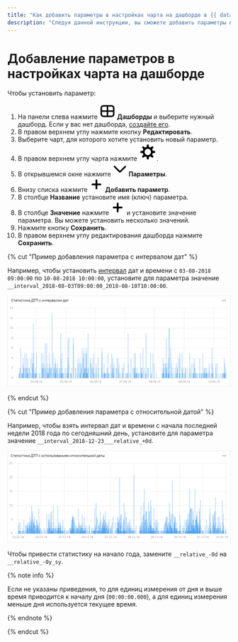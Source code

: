 ```yaml
---
title: "Как добавить параметры в настройках чарта на дашборде в {{ datalens-full-name }}"
description: "Следуя данной инструкции, вы сможете добавить параметры в настройках чарта на дашборде." 
---
```


# Добавление параметров в настройках чарта на дашборде

Чтобы установить параметр:


1. На панели слева нажмите ![image](../../../_assets/datalens/dashboard-0523.svg) **Дашборды** и выберите нужный дашборд. Если у вас нет дашборда, [создайте его](../dashboard/create.md).
1. В правом верхнем углу нажмите кнопку **Редактировать**.
1. Выберите чарт, для которого хотите установить новый параметр.
1. В правом верхнем углу чарта нажмите ![image](../../../_assets/settings.svg).
1. В открывшемся окне нажмите ![image](../../../_assets/datalens/angle-down.svg) **Параметры**.
1. Внизу списка нажмите ![image](../../../_assets/plus-sign.svg) **Добавить параметр**.
1. В столбце **Название** установите имя (ключ) параметра.
1. В столбце **Значение** нажмите ![image](../../../_assets/plus-sign.svg) и установите значение параметра. Вы можете установить несколько значений.
1. Нажмите кнопку **Сохранить**.
1. В правом верхнем углу редактирования дашборда нажмите **Сохранить**.

{% cut "Пример добавления параметра с интервалом дат" %}

Например, чтобы установить [интервал](../../dashboard/dashboard_parameters.md#interval) дат и времени с `03-08-2018 09:00:00` по `10-08-2018 10:00:00`, установите для параметра значение `__interval_2018-08-03T09:00:00_2018-08-10T10:00:00`.

![image](../../../_assets/datalens/parameters/date-interval-example.png)

{% endcut %}

{% cut "Пример добавления параметра с относительной датой" %}

Например, чтобы взять интервал дат и времени с начала последней недели 2018 года по сегодняшний день, установите для параметра значение `__interval_2018-12-23___relative_+0d`. 

![image](../../../_assets/datalens/parameters/iso-date.png)

Чтобы привести статистику на начало года, замените `__relative_-0d` на `__relative_-0y_sy`.

{% note info %}

Если не указаны приведения, то для единиц измерения от дня и выше время приводится к началу дня (`00:00:00.000`), а для единиц измерения меньше дня используется текущее время.

{% endnote %}

{% endcut %}
